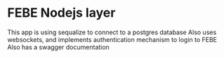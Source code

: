 # FEBE Nodejs layer

This app is using sequalize to connect to a postgres database
Also uses websockets, and implements authentication mechanism to login to FEBE
Also has a swagger documentation
